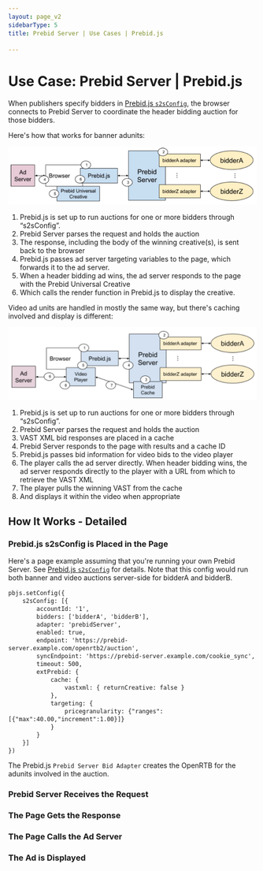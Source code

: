 ```yaml
---
layout: page_v2
sidebarType: 5
title: Prebid Server | Use Cases | Prebid.js

---
```


# Use Case: Prebid Server | Prebid.js

When publishers specify bidders in [Prebid.js `s2sConfig`](/dev-docs/publisher-api-reference.html#setConfig-Server-to-Server), the browser connects to Prebid Server to coordinate the header bidding auction for those bidders.

Here's how that works for banner adunits:

![Prebid Server Web Banner Architecture](/assets/images/prebid-server/pbs-js-banner-architecture.png)

1. Prebid.js is set up to run auctions for one or more bidders through “s2sConfig”.
1. Prebid Server parses the request and holds the auction
1. The response, including the body of the winning creative(s), is sent back to the browser
1. Prebid.js passes ad server targeting variables to the page, which forwards it to the ad server. 
1. When a header bidding ad wins, the ad server responds to the page with the Prebid Universal Creative
1. Which calls the render function in Prebid.js to display the creative.


Video ad units are handled in mostly the same way, but there's caching involved and display is different:

![Prebid Server Web Video Architecture](/assets/images/prebid-server/pbs-js-video-architecture.png)

1. Prebid.js is set up to run auctions for one or more bidders through “s2sConfig”.
1. Prebid Server parses the request and holds the auction
1. VAST XML bid responses are placed in a cache
1. Prebid Server responds to the page with results and a cache ID
1. Prebid.js passes bid information for video bids to the video player
1. The player calls the ad server directly. When header bidding wins, the ad server responds directly to the player with a URL from which to retrieve the VAST XML
1. The player pulls the winning VAST from the cache
1. And displays it within the video when appropriate

## How It Works - Detailed

### Prebid.js s2sConfig is Placed in the Page

Here's a page example assuming that you're running your own Prebid Server. See [Prebid.js `s2sConfig`](/dev-docs/publisher-api-reference.html#setConfig-Server-to-Server) for details. Note that this config
would run both banner and video auctions server-side for bidderA and bidderB.

```
pbjs.setConfig({
    s2sConfig: [{
        accountId: '1',
        bidders: ['bidderA', 'bidderB'],
        adapter: 'prebidServer',
        enabled: true,
        endpoint: 'https://prebid-server.example.com/openrtb2/auction',
        syncEndpoint: 'https://prebid-server.example.com/cookie_sync',
        timeout: 500,
        extPrebid: {
            cache: {
                vastxml: { returnCreative: false }
            },
            targeting: {
                pricegranularity: {"ranges": [{"max":40.00,"increment":1.00}]}
            }
        }
    }]
})
```

The Prebid.js `Prebid Server Bid Adapter` creates the OpenRTB for the adunits involved in the auction.

### Prebid Server Receives the Request



### The Page Gets the Response

### The Page Calls the Ad Server

### The Ad is Displayed
